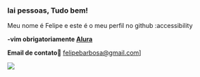 ### Iai pessoas, Tudo bem!


Meu nome é Felipe e este é o meu perfil no github :accessibility


**-vim obrigatoriamente [Alura](https://cursos.alura.com.br/)**


**Email de contato📧**
felipebarbosa@gmail.com]


![](https://media1.tenor.com/m/MFkDshpErfMAAAAC/gjirlfriend.gif)





